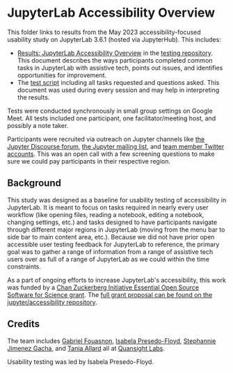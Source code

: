 # JupyterLab Accessibility Overview

This folder links to results from the May 2023 accessibility-focused usability study on JupyterLab 3.6.1 (hosted via JupyterHub). This includes:
-  [Results: JupyterLab Accessibility Overview](https://github.com/Quansight-Labs/JupyterLab-user-testing/blob/main/results/user-testing-results.md) in the [testing repository](https://github.com/Quansight-Labs/JupyterLab-user-testing/). This document describes the ways participants completed common tasks in JupyterLab with assistive tech, points out issues, and identifies opportunities for improvement.
- The [test script](https://github.com/Quansight-Labs/JupyterLab-user-testing/blob/main/results/user-testing-script.md) including all tasks requested and questions asked. This document was used during every session and may help in interpreting the results.

Tests were conducted synchronously in small group settings on Google Meet. All tests included one participant, one facilitator/meeting host, and possibly a note taker. 

Participants were recruited via outreach on Jupyter channels like [the Jupyter Discourse forum](https://discourse.jupyter.org/t/participate-in-a-jupyterlab-accessibility-study/18786), [the Jupyter mailing list](https://groups.google.com/g/jupyter/c/HnvFbeeVtD0), and [team member Twitter accounts](https://twitter.com/isabelapf2/status/1648712695229878276). This was an open call with a few screening questions to make sure we could pay participants in their respective region.

## Background

This study was designed as a baseline for usability testing of accessibility in JupyterLab. It is meant to focus on tasks required in nearly every user workflow (like opening files, reading a notebook, editing a notebook, changing settings, etc.) and tasks designed to have participants navigate through different major regions in JupyterLab (moving from the menu bar to side bar to main content area, etc.). Because we did not have prior open accessible user testing feedback for JupyterLab to reference, the primary goal was to gather a range of information from a range of assistive tech users over as full of a range of JupyterLab as we could within the time constraints.

As a part of ongoing efforts to increase JupyterLab's accessibility, this work was funded by a [Chan Zuckerberg Initiative Essential Open Source Software for Science grant](https://chanzuckerberg.com/eoss/proposals/inclusive-and-accessible-scientific-computing-in-the-jupyter-ecosystem/). The [full grant proposal can be found on the jupyter/accessibility repository](https://github.com/jupyter/accessibility/blob/da6db43da092255c205ce1603d0d10b1f51c131b/docs/funding/Inclusive_and_Accessible_Scientific_Computing_in_Jupyter_Ecosystem_SUBMITTED_PROPOSAL.pdf).

## Credits

The team includes [Gabriel Fouasnon](https://github.com/gabalafou/), [Isabela Presedo-Floyd](https://github.com/isabela-pf/), [Stephannie Jimenez Gacha](https://github.com/steff456), and [Tania Allard](https://github.com/trallard) all at [Quansight Labs](https://labs.quansight.org/).

Usability testing was led by Isabela Presedo-Floyd.
